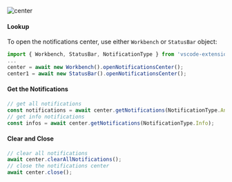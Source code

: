 ![center](https://user-images.githubusercontent.com/4181232/56663420-55b46200-66a6-11e9-8567-4dbde9a1ecb4.png)

#### Lookup
To open the notifications center, use either ```Workbench``` or ```StatusBar``` object:
```typescript
import { Workbench, StatusBar, NotificationType } from 'vscode-extension-tester';
...
center = await new Workbench().openNotificationsCenter();
center1 = await new StatusBar().openNotificationsCenter();
```

#### Get the Notifications
```typescript
// get all notifications
const notifications = await center.getNotifications(NotificationType.Any);
// get info notifications
const infos = await center.getNotifications(NotificationType.Info);
```

#### Clear and Close
```typescript
// clear all notifications
await center.clearAllNotifications();
// close the notifications center
await center.close();
```